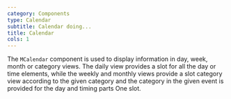 ```yaml
---
category: Components
type: Calendar
subtitle: Calendar doing...
title: Calendar
cols: 1
---
```


The `MCalendar` component is used to display information in day, week, month or category views. The daily view provides a slot for all the day or time elements, while the weekly and monthly views provide a slot category view according to the given category and the category in the given event is provided for the day and timing parts One slot.